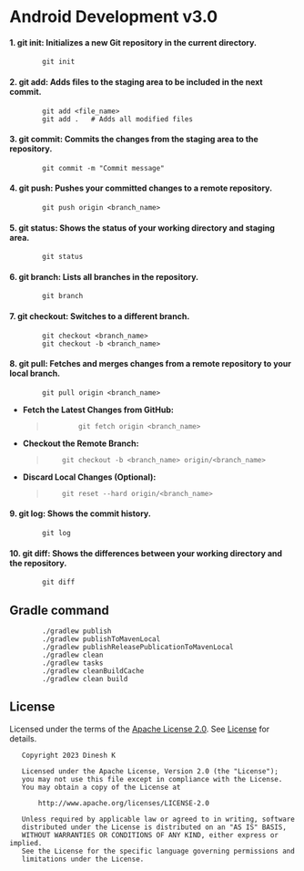 # Android Development v3.0

#### 1. git init: Initializes a new Git repository in the current directory.
			git init
#### 2. git add: Adds files to the staging area to be included in the next commit.
			git add <file_name>
			git add .   # Adds all modified files
#### 3. git commit: Commits the changes from the staging area to the repository.
			git commit -m "Commit message"
#### 4. git push: Pushes your committed changes to a remote repository.
			git push origin <branch_name>
#### 5. git status: Shows the status of your working directory and staging area.
			git status
#### 6. git branch: Lists all branches in the repository.
			git branch
#### 7. git checkout: Switches to a different branch.
			git checkout <branch_name>
			git checkout -b <branch_name>

#### 8. git pull: Fetches and merges changes from a remote repository to your local branch.
			git pull origin <branch_name>

- **Fetch the Latest Changes from GitHub:**
  > 			git fetch origin <branch_name>

- **Checkout the Remote Branch:**
  >			git checkout -b <branch_name> origin/<branch_name>

- **Discard Local Changes (Optional):**
  >			git reset --hard origin/<branch_name>

#### 9. git log: Shows the commit history.
			git log
#### 10. git diff: Shows the differences between your working directory and the repository.
			git diff


## Gradle command
			./gradlew publish
			./gradlew publishToMavenLocal
			./gradlew publishReleasePublicationToMavenLocal
			./gradlew clean
			./gradlew tasks
			./gradlew cleanBuildCache
			./gradlew clean build


## License

Licensed under the terms of the [Apache License 2.0][7]. See [License](LICENSE) for details.

```
   Copyright 2023 Dinesh K

   Licensed under the Apache License, Version 2.0 (the "License");
   you may not use this file except in compliance with the License.
   You may obtain a copy of the License at

       http://www.apache.org/licenses/LICENSE-2.0

   Unless required by applicable law or agreed to in writing, software
   distributed under the License is distributed on an "AS IS" BASIS,
   WITHOUT WARRANTIES OR CONDITIONS OF ANY KIND, either express or implied.
   See the License for the specific language governing permissions and
   limitations under the License.
```

[7]: https://www.apache.org/licenses/LICENSE-2.0
